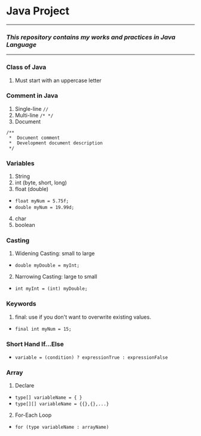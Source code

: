 # Java Project

---
### *This repository contains my works and practices in Java Language*

---

### Class of Java
1. Must start with an uppercase letter

### Comment in Java
1. Single-line `//`
2. Multi-line `/* */`
3. Document
```
/**
 *  Document comment
 *  Development document description
 */
```

### Variables
1. String
2. int (byte, short, long)
3. float (double)
- `float myNum = 5.75f;`
- `double myNum = 19.99d;`
4. char
5. boolean

### Casting
1. Widening Casting: small to large
- `double myDouble = myInt;`
2. Narrowing Casting: large to small
-  `int myInt = (int) myDouble;`

### Keywords
1. final: use if you don't want to overwrite existing values.
- `final int myNum = 15;`

### Short Hand If...Else
- `variable = (condition) ? expressionTrue : expressionFalse`

### Array
1. Declare
- `type[] variableName = { }`
- `type[][] variableName = {{},{},...}`
2. For-Each Loop
- `for (type variableName : arrayName)`

